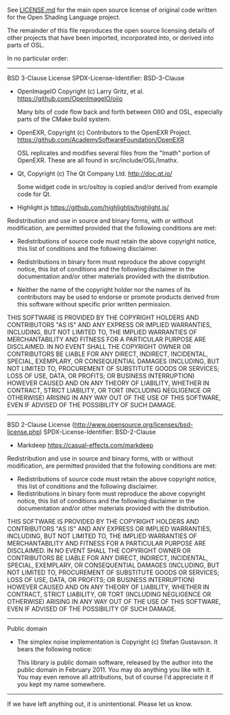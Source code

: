 See [LICENSE.md](LICENSE.md) for the main open source license of original
code written for the Open Shading Language project.

The remainder of this file reproduces the open source licensing details
of other projects that have been imported, incorporated into, or derived
into parts of OSL.

In no particular order:

-------------------------------------------------------------------------

BSD 3-Clause License
SPDX-License-Identifier: BSD-3-Clause

* OpenImageIO Copyright (c) Larry Gritz, et al.
  https://github.com/OpenImageIO/oiio

  Many bits of code flow back and forth between OIIO and OSL, especially
  parts of the CMake build system.

* OpenEXR, Copyright (c) Contributors to the OpenEXR Project.
  https://github.com/AcademySoftwareFoundation/OpenEXR

  OSL replicates and modifies several files from the "Imath" portion of
  OpenEXR. These are all found in src/include/OSL/Imathx.

* Qt, Copyright (c) The Qt Company Ltd.
  http://doc.qt.io/

  Some widget code in src/osltoy is copied and/or derived from example code
  for Qt.

* Highlight.js
  https://github.com/highlightjs/highlight.js/


Redistribution and use in source and binary forms, with or without
modification, are permitted provided that the following conditions are met:

   - Redistributions of source code must retain the above copyright notice,
     this list of conditions and the following disclaimer.

   - Redistributions in binary form must reproduce the above copyright
     notice, this list of conditions and the following disclaimer in the
     documentation and/or other materials provided with the distribution.

   - Neither the name of the copyright holder nor the names of its
     contributors may be used to endorse or promote products derived from
     this software without specific prior written permission.

THIS SOFTWARE IS PROVIDED BY THE COPYRIGHT HOLDERS AND CONTRIBUTORS "AS IS"
AND ANY EXPRESS OR IMPLIED WARRANTIES, INCLUDING, BUT NOT LIMITED TO, THE
IMPLIED WARRANTIES OF MERCHANTABILITY AND FITNESS FOR A PARTICULAR PURPOSE
ARE DISCLAIMED. IN NO EVENT SHALL THE COPYRIGHT OWNER OR CONTRIBUTORS BE
LIABLE FOR ANY DIRECT, INDIRECT, INCIDENTAL, SPECIAL, EXEMPLARY, OR
CONSEQUENTIAL DAMAGES (INCLUDING, BUT NOT LIMITED TO, PROCUREMENT OF
SUBSTITUTE GOODS OR SERVICES; LOSS OF USE, DATA, OR PROFITS; OR BUSINESS
INTERRUPTION) HOWEVER CAUSED AND ON ANY THEORY OF LIABILITY, WHETHER IN
CONTRACT, STRICT LIABILITY, OR TORT (INCLUDING NEGLIGENCE OR OTHERWISE)
ARISING IN ANY WAY OUT OF THE USE OF THIS SOFTWARE, EVEN IF ADVISED OF THE
POSSIBILITY OF SUCH DAMAGE.


-------------------------------------------------------------------------

BSD 2-Clause License (http://www.opensource.org/licenses/bsd-license.php)
SPDX-License-Identifier: BSD-2-Clause

* Markdeep
  https://casual-effects.com/markdeep


Redistribution and use in source and binary forms, with or without
modification, are permitted provided that the following conditions are
met:

* Redistributions of source code must retain the above copyright
  notice, this list of conditions and the following disclaimer.
* Redistributions in binary form must reproduce the above
  copyright notice, this list of conditions and the following disclaimer
  in the documentation and/or other materials provided with the
  distribution.

THIS SOFTWARE IS PROVIDED BY THE COPYRIGHT HOLDERS AND CONTRIBUTORS
"AS IS" AND ANY EXPRESS OR IMPLIED WARRANTIES, INCLUDING, BUT NOT
LIMITED TO, THE IMPLIED WARRANTIES OF MERCHANTABILITY AND FITNESS FOR
A PARTICULAR PURPOSE ARE DISCLAIMED. IN NO EVENT SHALL THE COPYRIGHT
OWNER OR CONTRIBUTORS BE LIABLE FOR ANY DIRECT, INDIRECT, INCIDENTAL,
SPECIAL, EXEMPLARY, OR CONSEQUENTIAL DAMAGES (INCLUDING, BUT NOT
LIMITED TO, PROCUREMENT OF SUBSTITUTE GOODS OR SERVICES; LOSS OF USE,
DATA, OR PROFITS; OR BUSINESS INTERRUPTION) HOWEVER CAUSED AND ON ANY
THEORY OF LIABILITY, WHETHER IN CONTRACT, STRICT LIABILITY, OR TORT
(INCLUDING NEGLIGENCE OR OTHERWISE) ARISING IN ANY WAY OUT OF THE USE
OF THIS SOFTWARE, EVEN IF ADVISED OF THE POSSIBILITY OF SUCH DAMAGE.


-------------------------------------------------------------------------

Public domain

* The simplex noise implementation is Copyright (c) Stefan Gustavson.
  It bears the following notice:

  This library is public domain software, released by the author
  into the public domain in February 2011. You may do anything
  you like with it. You may even remove all attributions,
  but of course I'd appreciate it if you kept my name somewhere.


-------------------------------------------------------------------------

If we have left anything out, it is unintentional. Please let us know.

